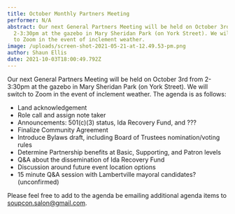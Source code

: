 ```yaml
---
title: October Monthly Partners Meeting
performer: N/A
abstract: Our next General Partners Meeting will be held on October 3rd from
  2-3:30pm at the gazebo in Mary Sheridan Park (on York Street). We will switch
  to Zoom in the event of inclement weather.
image: /uploads/screen-shot-2021-05-21-at-12.49.53-pm.png
author: Shaun Ellis
date: 2021-10-03T18:00:49.792Z
---
```

Our next General Partners Meeting will be held on October 3rd from 2-3:30pm at the gazebo in Mary Sheridan Park (on York Street). We will switch to Zoom in the event of inclement weather. The agenda is as follows: 

* Land acknowledgement
* Role call and assign note taker
* Announcements: 501(c)(3) status, Ida Recovery Fund, and ???
* Finalize Community Agreement
* Introduce Bylaws draft, including Board of Trustees nomination/voting rules
* Determine Partnership benefits at Basic, Supporting, and Patron levels
* Q&A about the dissemination of Ida Recovery Fund
* Discussion around future event location options
* 15 minute Q&A session with Lambertville mayoral candidates? (unconfirmed)

Please feel free to add to the agenda be emailing additional agenda items to [soupcon.salon@gmail.com](mailto:soupcon.salon@gmail.com).